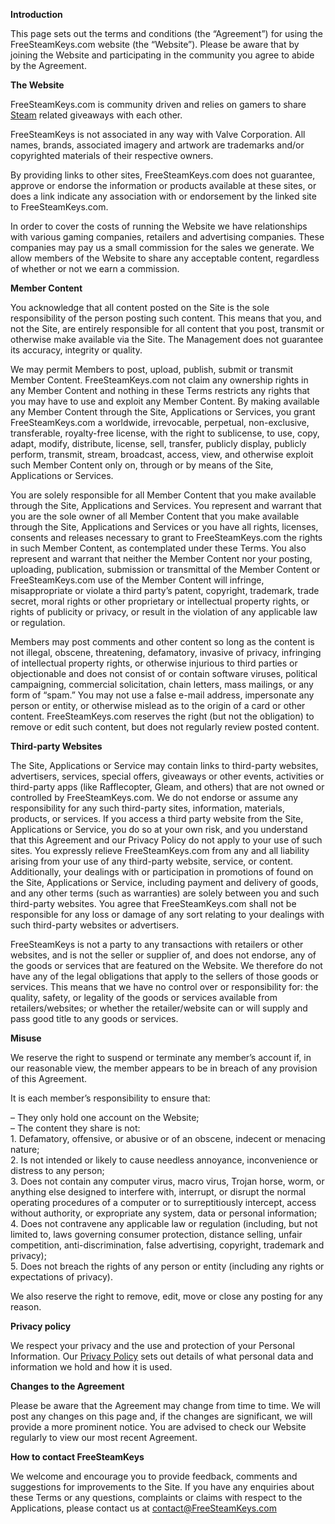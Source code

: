 **Introduction**

This page sets out the terms and conditions (the “Agreement”) for using the FreeSteamKeys.com website (the “Website”). Please be aware that by joining the Website and participating in the community you agree to abide by the Agreement.

**The Website**

FreeSteamKeys.com is community driven and relies on gamers to share [Steam](https://www.freesteamkeys.com/) related giveaways with each other.

FreeSteamKeys is not associated in any way with Valve Corporation. All names, brands, associated imagery and artwork are trademarks and/or copyrighted materials of their respective owners.

By providing links to other sites, FreeSteamKeys.com does not guarantee, approve or endorse the information or products available at these sites, or does a link indicate any association with or endorsement by the linked site to FreeSteamKeys.com.

In order to cover the costs of running the Website we have relationships with various gaming companies, retailers and advertising companies. These companies may pay us a small commission for the sales we generate. We allow members of the Website to share any acceptable content, regardless of whether or not we earn a commission.

**Member Content**

You acknowledge that all content posted on the Site is the sole responsibility of the person posting such content. This means that you, and not the Site, are entirely responsible for all content that you post, transmit or otherwise make available via the Site. The Management does not guarantee its accuracy, integrity or quality.

We may permit Members to post, upload, publish, submit or transmit Member Content. FreeSteamKeys.com not claim any ownership rights in any Member Content and nothing in these Terms restricts any rights that you may have to use and exploit any Member Content. By making available any Member Content through the Site, Applications or Services, you grant FreeSteamKeys.com a worldwide, irrevocable, perpetual, non-exclusive, transferable, royalty-free license, with the right to sublicense, to use, copy, adapt, modify, distribute, license, sell, transfer, publicly display, publicly perform, transmit, stream, broadcast, access, view, and otherwise exploit such Member Content only on, through or by means of the Site, Applications or Services.

You are solely responsible for all Member Content that you make available through the Site, Applications and Services. You represent and warrant that you are the sole owner of all Member Content that you make available through the Site, Applications and Services or you have all rights, licenses, consents and releases necessary to grant to FreeSteamKeys.com the rights in such Member Content, as contemplated under these Terms. You also represent and warrant that neither the Member Content nor your posting, uploading, publication, submission or transmittal of the Member Content or FreeSteamKeys.com use of the Member Content will infringe, misappropriate or violate a third party’s patent, copyright, trademark, trade secret, moral rights or other proprietary or intellectual property rights, or rights of publicity or privacy, or result in the violation of any applicable law or regulation.

Members may post comments and other content so long as the content is not illegal, obscene, threatening, defamatory, invasive of privacy, infringing of intellectual property rights, or otherwise injurious to third parties or objectionable and does not consist of or contain software viruses, political campaigning, commercial solicitation, chain letters, mass mailings, or any form of “spam.” You may not use a false e-mail address, impersonate any person or entity, or otherwise mislead as to the origin of a card or other content. FreeSteamKeys.com reserves the right (but not the obligation) to remove or edit such content, but does not regularly review posted content.

**Third-party Websites**

The Site, Applications or Service may contain links to third-party websites, advertisers, services, special offers, giveaways or other events, activities or third-party apps (like Rafflecopter, Gleam, and others) that are not owned or controlled by FreeSteamKeys.com. We do not endorse or assume any responsibility for any such third-party sites, information, materials, products, or services. If you access a third party website from the Site, Applications or Service, you do so at your own risk, and you understand that this Agreement and our Privacy Policy do not apply to your use of such sites. You expressly relieve FreeSteamKeys.com from any and all liability arising from your use of any third-party website, service, or content. Additionally, your dealings with or participation in promotions of found on the Site, Applications or Service, including payment and delivery of goods, and any other terms (such as warranties) are solely between you and such third-party websites. You agree that FreeSteamKeys.com shall not be responsible for any loss or damage of any sort relating to your dealings with such third-party websites or advertisers.

FreeSteamKeys is not a party to any transactions with retailers or other websites, and is not the seller or supplier of, and does not endorse, any of the goods or services that are featured on the Website. We therefore do not have any of the legal obligations that apply to the sellers of those goods or services. This means that we have no control over or responsibility for: the quality, safety, or legality of the goods or services available from retailers/websites; or whether the retailer/website can or will supply and pass good title to any goods or services.

**Misuse**

We reserve the right to suspend or terminate any member’s account if, in our reasonable view, the member appears to be in breach of any provision of this Agreement.

It is each member’s responsibility to ensure that:

– They only hold one account on the Website;  
– The content they share is not:  
1\. Defamatory, offensive, or abusive or of an obscene, indecent or menacing nature;  
2\. Is not intended or likely to cause needless annoyance, inconvenience or distress to any person;  
3\. Does not contain any computer virus, macro virus, Trojan horse, worm, or anything else designed to interfere with, interrupt, or disrupt the normal operating procedures of a computer or to surreptitiously intercept, access without authority, or expropriate any system, data or personal information;  
4\. Does not contravene any applicable law or regulation (including, but not limited to, laws governing consumer protection, distance selling, unfair competition, anti-discrimination, false advertising, copyright, trademark and privacy);  
5\. Does not breach the rights of any person or entity (including any rights or expectations of privacy).

We also reserve the right to remove, edit, move or close any posting for any reason.

**Privacy policy**

We respect your privacy and the use and protection of your Personal Information. Our [Privacy Policy](https://www.freesteamkeys.com/privacy-policy/) sets out details of what personal data and information we hold and how it is used.

**Changes to the Agreement**

Please be aware that the Agreement may change from time to time. We will post any changes on this page and, if the changes are significant, we will provide a more prominent notice. You are advised to check our Website regularly to view our most recent Agreement.

**How to contact FreeSteamKeys**

We welcome and encourage you to provide feedback, comments and suggestions for improvements to the Site. If you have any enquiries about these Terms or any questions, complaints or claims with respect to the Applications, please contact us at contact@FreeSteamKeys.com